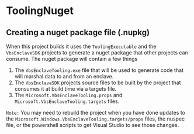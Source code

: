 ToolingNuget
================

Creating a nuget package file (.nupkg)
------------
When this project builds it uses the `ToolingExecutable` and the
`VbsEnclaveSDK` projects to generate a nuget package that other
projects can consume. The nuget package will contain a few things

1. The `VbsEnclaveTooling.exe` file that will be used to generate
   code that will marshal data to and from an enclave.
1. The `VbsEnclaveSDK` projects source files to be
   built by the project that consumes it at build time via a targets
   file.
1. The `Microsoft.VbsEnclaveTooling.props` and `Microsoft.VbsEnclaveTooling.targets`
   files.


`Note:` You may need to rebuild the project when you have done updates
        to the `Microsoft.Windows.VbsEnclaveTooling.targets/props` files,
        the nuspec file, or the powershell scripts to get Visual Studio
        to see those changes.
